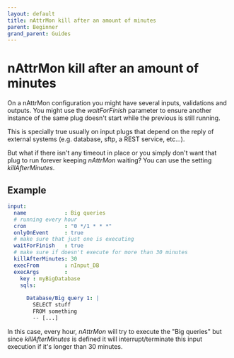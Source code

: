 ```yaml
---
layout: default
title: nAttrMon kill after an amount of minutes
parent: Beginner
grand_parent: Guides
---
```


# nAttrMon kill after an amount of minutes

On a nAttrMon configuration you might have several inputs, validations and outputs. You might use the _waitForFinish_ parameter to ensure another instance of the same plug doesn't start while the previous is still running.

This is specially true usually on input plugs that depend on the reply of external systems (e.g. database, sftp, a REST service, etc&#46;&#46;&#46;).

But what if there isn't any timeout in place or you simply don't want that plug to run forever keeping _nAttrMon_ waiting? You can use the setting _killAfterMinutes_.

## Example

````yaml
input:
  name            : Big queries
  # running every hour
  cron            : "0 */1 * * *"
  onlyOnEvent     : true
  # make sure that just one is executing
  waitForFinish   : true
  # make sure if doesn't execute for more than 30 minutes
  killAfterMinutes: 30
  execFrom        : nInput_DB
  execArgs        :
    key : myBigDatabase
    sqls:
      
      Database/Big query 1: |
        SELECT stuff 
        FROM something 
        -- [...]
````

In this case, every hour, _nAttrMon_ will try to execute the "Big queries" but since _killAfterMinutes_ is defined it will interrupt/terminate this input execution if it's longer than 30 minutes.